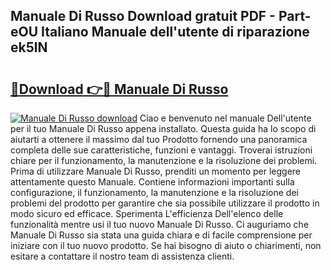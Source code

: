 ## Manuale Di Russo Download gratuit PDF - Part-eOU Italiano Manuale dell'utente di riparazione ek5lN

# <h2><a href="http://dfcyzi.blite.top/?on=Manuale+Di+Russo">🔗Download 👉🔴 Manuale Di Russo</a></h2>

[![Manuale Di Russo download](https://i.imgur.com/lujVjoI.png)](http://dfcyzi.blite.top/?on=Manuale+Di+Russo)
Ciao e benvenuto nel manuale Dell'utente per il tuo Manuale Di Russo appena installato. Questa guida ha lo scopo di aiutarti a ottenere il massimo dal tuo Prodotto fornendo una panoramica completa delle sue caratteristiche, funzioni e vantaggi. Troverai istruzioni chiare per il funzionamento, la manutenzione e la risoluzione dei problemi. Prima di utilizzare Manuale Di Russo, prenditi un momento per leggere attentamente questo Manuale. Contiene informazioni importanti sulla configurazione, il funzionamento, la manutenzione e la risoluzione dei problemi del prodotto per garantire che sia possibile utilizzare il prodotto in modo sicuro ed efficace. Sperimenta L'efficienza Dell'elenco delle funzionalità mentre usi il tuo nuovo Manuale Di Russo. Ci auguriamo che Manuale Di Russo sia stata una guida chiara e di facile comprensione per iniziare con il tuo nuovo prodotto. Se hai bisogno di aiuto o chiarimenti, non esitare a contattare il nostro team di assistenza clienti.
